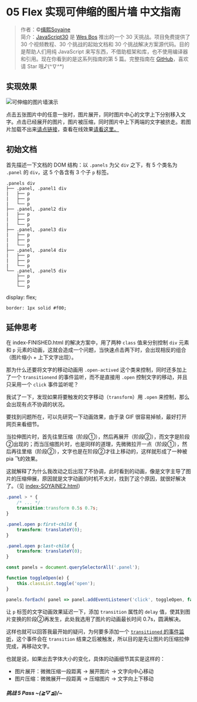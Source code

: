 # 05 Flex 实现可伸缩的图片墙 中文指南

> 作者：©[缉熙Soyaine](https://github.com/soyaine)   
> 简介：[JavaScript30](https://javascript30.com) 是 [Wes Bos](https://github.com/wesbos) 推出的一个 30 天挑战。项目免费提供了 30 个视频教程、30 个挑战的起始文档和 30 个挑战解决方案源代码。目的是帮助人们用纯 JavaScript 来写东西，不借助框架和库，也不使用编译器和引用。现在你看到的是这系列指南的第 5 篇。完整指南在 [GitHub](https://github.com/soyaine/JavaScript30)，喜欢请 Star 哦♪(^∇^*)

## 实现效果

![可伸缩的图片墙演示](https://cl.ly/0o191E0S1S2X/Screen%20recording%202016-12-30%20at%2006.17.47%20PM.gif)

点击五张图片中的任意一张时，图片展开，同时图片中心的文字上下分别移入文字。点击已经展开的图片，图片被压缩，同时图片中上下两端的文字被挤走。若图片加载不出来[请点链接](https://d17oy1vhnax1f7.cloudfront.net/items/3J2r2G0p0C0h0q2c3R3p/Screen%20recording%202016-12-30%20at%2005.33.01%20PM.gif)，查看在线效果[请看这里。](http://soyaine.cn/JavaScript30/05%20-%20Flex%20Panel%20Gallery/index-SOYAINE2.html)

## 初始文档

首先描述一下文档的 DOM 结构：以 `.panels` 为父 `div` 之下，有 5 个类名为 `.panel` 的 `div`，这 5 个各含有 3 个子 `p` 标签。

```
.panels div
├── .panel, .panel1 div
|   ├── p
|   ├── p
|   └── p
├── .panel, .panel2 div
|   ├── p
|   ├── p
|   └── p
├── .panel, .panel3 div
|   ├── p
|   ├── p
|   └── p
├── .panel, .panel4 div
|   ├── p
|   ├── p
|   └── p
└── .panel, .panel5 div
    ├── p
    ├── p
    └── p
```

display: flex;

	border: 1px solid #f00;
	
## 延伸思考

在 index-FINISHED.html 的解决方案中，用了两种 `class` 值来分别控制 `div` 元素和 `p` 元素的动画，这就会造成一个问题，当快速点击两下时，会出现相反的组合（图片缩小 + 上下文字出现）。

那为什么还要将文字的移动动画用 `.open-actived` 这个类来控制，同时还多加上了一个 `transitionend` 的事件监听，而不是直接用 `.open` 控制文字的移动，并且只采用一个 `click` 事件监听呢？

我试了一下，发现如果将要触发的文字移动（`transform`）用 `.open` 来控制，那么会出现有点不协调的状况。

要找到问题所在，可以先研究一下动画效果，由于录 GIF 很容易掉帧，最好打开网页来看细节。

当拉伸图片时，首先往里压缩（阶段①），然后再展开（阶段②），而文字是阶段②出现的；而当压缩图片时，也是同样的道理，先微微拉开一点（阶段①），然后再往里缩（阶段②），文字也是在阶段②才往上移动的，这样就形成了一种被 pia 飞的效果。

这就解释了为什么我改动之后出现了不协调，此时看到的动画，像是文字主导了图片的压缩伸展，原因就是文字动画的时机不太对，找到了这个原因，就很好解决了。（见 [index-SOYAINE2.html]()）

```css
.panel > * {
	/* ... */
	transition:transform 0.5s 0.7s;
}

.panel.open p:first-child {
	transform: translateY(0);
}

.panel.open p:last-child {
	transform: translateY(0);
}
```

```js
const panels = document.querySelectorAll('.panel');

function toggleOpen(e) {
    this.classList.toggle('open');
}

panels.forEach( panel => panel.addEventListener('click', toggleOpen, false));
```

让 `p` 标签的文字动画效果延迟一下，添加 `transition` 属性的 `delay` 值，使其到图片变换的阶段②再发生，此处我选用了图片的动画最长时间 0.7s，圆满解决。

这样也就可以回答我最开始的疑问，为何要多添加一个 [`transitioned` 的事件监听](https://developer.mozilla.org/zh-CN/docs/Web/Events/transitionend)，这个事件会在 `transition` 结束之后被触发，所以目的是先让图片的压缩拉伸完成，再移动文字。

也就是说，如果出去字体大小的变化，具体的动画细节其实是这样的：
- 图片展开：微微压缩一段距离 -> 展开图片 -> 文字向中心移动
- 图片压缩：微微展开一段距离 -> 压缩图片 -> 文字向上下移动

##### 挑战 5 Pass ~\(≧▽≦)/~